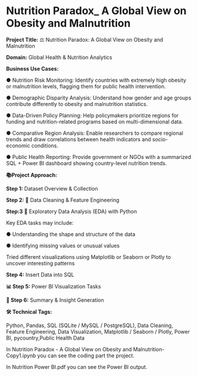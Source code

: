 # Nutrition Paradox_ A Global View on Obesity and Malnutrition
**Project Title:** ⚖️ Nutrition Paradox: A Global View on Obesity and Malnutrition

**Domain:** Global Health & Nutrition Analytics

**Business Use Cases:**

● Nutrition Risk Monitoring: Identify countries with extremely high obesity or malnutrition levels, flagging them for public health intervention.

● Demographic Disparity Analysis: Understand how gender and age groups contribute differently to obesity and malnutrition statistics.

● Data-Driven Policy Planning: Help policymakers prioritize regions for funding and nutrition-related programs based on multi-dimensional data.

● Comparative Region Analysis: Enable researchers to compare regional trends and draw correlations between health indicators and socio-economic conditions.

● Public Health Reporting: Provide government or NGOs with a summarized SQL + Power BI dashboard showing country-level nutrition trends.

**📚Project Approach:**

**Step 1:** Dataset Overview & Collection

**Step 2:** 🧹 Data Cleaning & Feature Engineering


**Step:3** 🧮 Exploratory Data Analysis (EDA) with Python

Key EDA tasks may include:

● Understanding the shape and structure of the data

● Identifying missing values or unusual values

Tried different visualizations using Matplotlib or Seaborn or Plotly to uncover interesting patterns

**Step 4:** Insert Data into SQL

**📊 Step 5:** Power BI Visualization Tasks

**🧾 Step 6:** Summary & Insight Generation

**🛠 Technical Tags:**

Python, Pandas, SQL (SQLite / MySQL / PostgreSQL), Data Cleaning, Feature Engineering, Data Visualization, Matplotlib / Seaborn / Plotly, Power BI, pycountry,Public Health Data

In Nutrition Paradox - A Global View on Obesity and Malnutrition-Copy1.ipynb you can see the coding part the project.

In Nutrition Power BI.pdf you can see the Power BI output.
